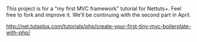 This project is for a "my first MVC framework" tutorial for Nettuts+. Feel free to fork and improve it. We'll be continuing with the second part in April. 

http://net.tutsplus.com/tutorials/php/create-your-first-tiny-mvc-boilerplate-with-php/

